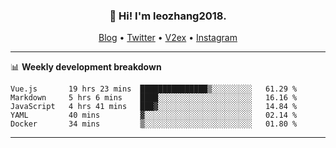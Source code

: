 <h3 align="center">👋 Hi! I'm leozhang2018.</h3>
<p align="center">
  <a href="https://code.leozhang2018.me">Blog</a> •
  <a href="https://twitter.com/leozhang2018">Twitter</a> •
  <a href="https://www.v2ex.com/member/leozhang">V2ex</a> •
  <a href="https://www.instagram.com/leozhanghere">Instagram</a>
</p>

-------

📊 **Weekly development breakdown**
<!--START_SECTION:waka-->
```text
Vue.js       19 hrs 23 mins  ███████████████▒░░░░░░░░░   61.29 % 
Markdown     5 hrs 6 mins    ████░░░░░░░░░░░░░░░░░░░░░   16.16 % 
JavaScript   4 hrs 41 mins   ███▓░░░░░░░░░░░░░░░░░░░░░   14.84 % 
YAML         40 mins         ▓░░░░░░░░░░░░░░░░░░░░░░░░   02.14 % 
Docker       34 mins         ▒░░░░░░░░░░░░░░░░░░░░░░░░   01.80 % 
```
<!--END_SECTION:waka-->
-------
